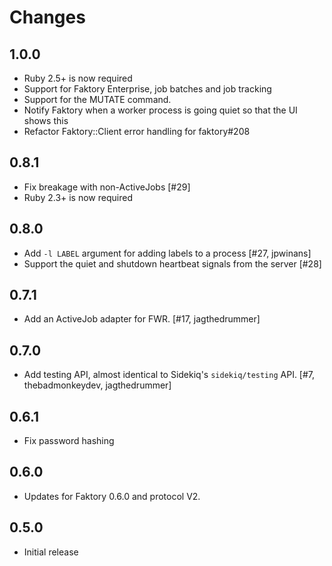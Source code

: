 # Changes

## 1.0.0

- Ruby 2.5+ is now required
- Support for Faktory Enterprise, job batches and job tracking
- Support for the MUTATE command.
- Notify Faktory when a worker process is going quiet so that the UI shows this
- Refactor Faktory::Client error handling for faktory#208

## 0.8.1

- Fix breakage with non-ActiveJobs [#29]
- Ruby 2.3+ is now required

## 0.8.0

- Add `-l LABEL` argument for adding labels to a process [#27, jpwinans]
- Support the quiet and shutdown heartbeat signals from the server [#28]

## 0.7.1

- Add an ActiveJob adapter for FWR. [#17, jagthedrummer]

## 0.7.0

- Add testing API, almost identical to Sidekiq's `sidekiq/testing` API.
  [#7, thebadmonkeydev, jagthedrummer]

## 0.6.1

- Fix password hashing

## 0.6.0

- Updates for Faktory 0.6.0 and protocol V2.

## 0.5.0

- Initial release

